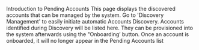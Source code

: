 Introduction to Pending Accounts This page displays the discovered accounts that can be managed by the system. Go to 'Discovery Management' to easily initiate automatic Accounts Discovery. Accounts identified during Discovery will be listed here. They can be provisioned into the system afterwards using the "Onboarding’ button. Once an account is onboarded, it will no longer appear in the Pending Accounts list